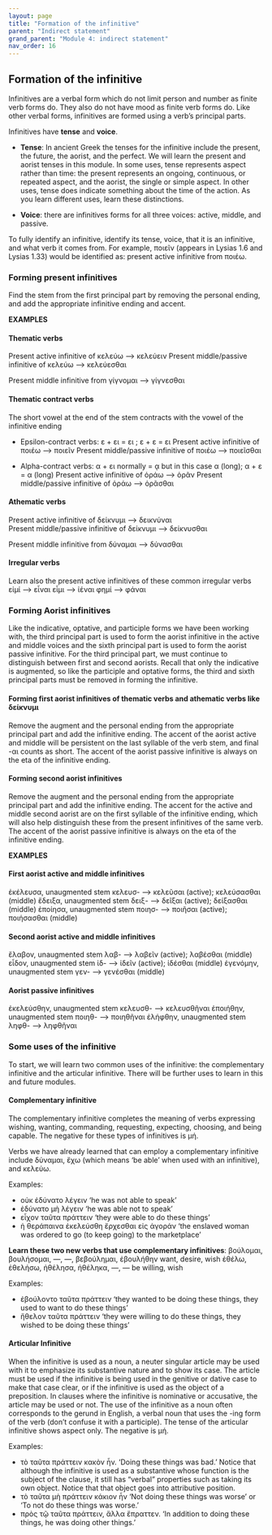 ```yaml
---
layout: page
title: "Formation of the infinitive"
parent: "Indirect statement"
grand_parent: "Module 4: indirect statement"
nav_order: 16
---
```



## Formation of the infinitive


Infinitives are a verbal form which do not limit person and number as finite verb forms do. They also do not have mood as finite verb forms do. Like other verbal forms, infinitives are formed using a verb’s principal parts.

Infinitives have **tense** and **voice**. 

- **Tense**: In ancient Greek the tenses for the infinitive include the present, the future, the aorist, and the perfect. We will learn the present and aorist tenses in this module. In some uses, tense represents aspect rather than time: the present represents an ongoing, continuous, or repeated aspect, and the aorist, the single or simple aspect. In other uses, tense does indicate something about the time of the action. As you learn different uses, learn these distinctions.

- **Voice**: there are infinitives forms for all three voices: active, middle, and passive.

To fully identify an infinitive, identify its tense, voice, that it is an infinitive, and what verb it comes from. For example, ποιεῖν (appears in Lysias 1.6 and Lysias 1.33) would be identified as: present active infinitive from ποιέω.


### Forming present infinitives
Find the stem from the first principal part by removing the personal ending, and add the appropriate infinitive ending and accent.

**EXAMPLES**

#### Thematic verbs
Present active infinitive of κελεύω —> κελεύειν 
Present middle/passive infinitive of κελεύω —> κελεύεσθαι 

Present middle infinitive from γίγνομαι —> γίγνεσθαι 

#### Thematic contract verbs
The short vowel at the end of the stem contracts with the vowel of the infinitive ending
- Epsilon-contract verbs: ε + ει = ει ; ε + ε = ει 
Present active infinitive of ποιέω  —> ποιεῖν 
Present middle/passive infinitive of ποιέω —> ποιεῖσθαι 

- Alpha-contract verbs: α + ει normally = ᾳ but in this case α (long); α + ε = α (long)
Present active infinitive of ὁράω  —> ὁρᾶν 
Present middle/passive infinitive of ὁράω —> ὁρᾶσθαι 

#### Athematic verbs
Present active infinitive of δείκνυμι  —> δεικνύναι  
Present middle/passive infinitive of δείκνυμι —> δείκνυσθαι 

Present middle infinitive from δύναμαι —> δύνασθαι 

#### Irregular verbs
Learn also the present active infinitives of these common irregular verbs
εἰμί —> εἶναι
εἶμι —> ἰέναι
φημί —> φάναι


### Forming Aorist infinitives
Like the indicative, optative, and participle forms we have been working with, the third principal part is used to form the aorist infinitive in the active and middle voices and the sixth principal part is used to form the aorist passive infinitive. For the third principal part, we must continue to distinguish between first and second aorists. Recall that only the indicative is augmented, so like the participle and optative forms, the third and sixth principal parts must be removed in forming the infinitive.

#### Forming first aorist infinitives of thematic verbs and athematic verbs like δείκνυμι 
Remove the augment and the personal ending from the appropriate principal part and add the infinitive ending. The accent of the aorist active and middle will be persistent on the last syllable of the verb stem, and final -αι counts as short. The accent of the aorist passive infinitive is always on the eta of the infinitive ending.

#### Forming second aorist infinitives
Remove the augment and the personal ending from the appropriate principal part and add the infinitive ending. The accent for the active and middle second aorist are on the first syllable of the infinitive ending, which will also help distinguish these from the present infinitives of the same verb. The accent of the aorist passive infinitive is always on the eta of the infinitive ending.

**EXAMPLES**

#### First aorist active and middle infinitives
ἐκέλευσα, unaugmented stem κελευσ- —> κελεῦσαι (active); κελεύσασθαι (middle)
ἔδειξα, unaugmented stem δειξ- —> δεῖξαι (active); δείξασθαι (middle)
ἐποίησα, unaugmented stem ποιησ- —> ποιῆσαι (active); ποιήσασθαι (middle)

#### Second aorist active and middle infinitives
ἔλαβον, unaugmented stem λαβ- —> λαβεῖν (active); λαβέσθαι (middle)
εἶδον, unaugmented stem ἰδ- —> ἰδεῖν (active); ἰδέσθαι (middle)
ἐγενόμην, unaugmented stem γεν- —> γενέσθαι (middle)

#### Aorist passive infinitives
ἐκελεύσθην, unaugmented stem κελευσθ- —> κελευσθῆναι 
ἐποιήθην, unaugmented stem ποιηθ- —> ποιηθῆναι 
ἐλήφθην, unaugmented stem ληφθ- —> ληφθῆναι 


### Some uses of the infinitive
To start, we will learn two common uses of the infinitive: the complementary infinitive and the articular infinitive. There will be further uses to learn in this and future modules. 

#### Complementary infinitive
The complementary infinitive completes the meaning of verbs expressing wishing, wanting, commanding, requesting, expecting, choosing, and being capable. The negative for these types of infinitives is μή. 

Verbs we have already learned that can employ a complementary infinitive include δύναμαι, ἔχω (which means ‘be able’ when used with an infinitive), and κελεύω. 

Examples:
- οὐκ ἐδύνατο λέγειν  ‘he was not able to speak’ 
- ἐδύνατο μὴ λέγειν ‘he was able not to speak’
- εἶχον ταῦτα πράττειν ‘they were able to do these things’ 
- ἡ θεράπαινα ἐκελεύσθη ἔρχεσθαι εἰς ἀγοράν ‘the enslaved woman was ordered to go (to keep going) to the marketplace’

**Learn these two new verbs that use complementary infinitives**:
βούλομαι, βουλήσομαι, —, —, βεβούλημαι, ἐβουλήθην 	want, desire, wish
ἐθέλω, ἐθελήσω, ἠθέλησα, ἠθέληκα, —, — 	be willing, wish

Examples:
- ἐβούλοντο ταῦτα πράττειν ‘they wanted to be doing these things, they used to want to do these things’
- ἤθελον ταῦτα πράττειν ‘they were willing to do these things, they wished to be doing these things’

#### Articular Infinitive
When the infinitive is used as a noun, a neuter singular article may be used with it to emphasize its substantive nature and to show its case. The article must be used if the infinitive is being used in the genitive or dative case to make that case clear, or if the infinitive is used as the object of a preposition. In clauses where the infinitive is nominative or accusative, the article may be used or not. The use of the infinitive as a noun often corresponds to the gerund in English, a verbal noun that uses the -ing form of the verb (don’t confuse it with a participle). The tense of the articular infinitive shows aspect only. The negative is μή.

Examples:
- τὸ ταῦτα πράττειν κακὸν ἦν. ‘Doing these things was bad.’
Notice that although the infinitive is used as a substantive whose function is the subject of the clause, it still has “verbal” properties such as taking its own object. Notice that that object goes into attributive position.
- τὸ ταῦτα μὴ πράττειν κάκιον ἦν ‘Not doing these things was worse’ or ‘To not do these things was worse.’
- πρὸς τῷ ταῦτα πράττειν, ἄλλα ἔπραττεν. ‘In addition to doing these things, he was doing other things.’
